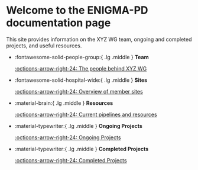 # Welcome to the ENIGMA-PD documentation page

This site provides information on the XYZ WG team, ongoing and completed projects, and useful resources.  

<div class="grid cards" markdown>

- :fontawesome-solid-people-group:{ .lg .middle } __Team__

    [:octicons-arrow-right-24: The people behind XYZ WG](working_group/team.md)

- :fontawesome-solid-hospital-wide:{ .lg .middle } __Sites__

    [:octicons-arrow-right-24: Overview of member sites](working_group/existing_sites.md)

- :material-brain:{ .lg .middle } __Resources__

    [:octicons-arrow-right-24: Current pipelines and resources](resources/overview.md)

- :material-typewriter:{ .lg .middle } __Ongoing Projects__

    [:octicons-arrow-right-24: Ongoing Projects](ongoing_projects/overview.md)

- :material-typewriter:{ .lg .middle } __Completed Projects__

    [:octicons-arrow-right-24: Completed Projects](completed_projects/overview.md)

</div>
